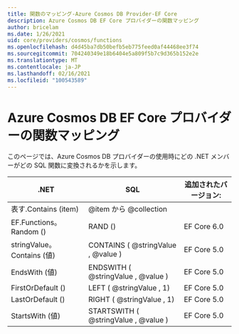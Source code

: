 ```yaml
---
title: 関数のマッピング-Azure Cosmos DB Provider-EF Core
description: Azure Cosmos DB EF Core プロバイダーの関数マッピング
author: bricelam
ms.date: 1/26/2021
uid: core/providers/cosmos/functions
ms.openlocfilehash: d4d45ba7db50befb5eb775feed0af44468ee3f74
ms.sourcegitcommit: 704240349e18b6404e5a809f5b7c9d365b152e2e
ms.translationtype: MT
ms.contentlocale: ja-JP
ms.lasthandoff: 02/16/2021
ms.locfileid: "100543589"
---
```

# <a name="function-mappings-of-the-azure-cosmos-db-ef-core-provider"></a>Azure Cosmos DB EF Core プロバイダーの関数マッピング

このページでは、Azure Cosmos DB プロバイダーの使用時にどの .NET メンバーがどの SQL 関数に変換されるかを示します。

.NET                          | SQL                              | 追加されたバージョン:
----------------------------- | -------------------------------- | --------
表す.Contains (item)     | @item から @collection
EF.Functions。 Random ()         | RAND ()                           | EF Core 6.0
stringValue。 Contains (値)   | CONTAINS ( @stringValue , @value )   | EF Core 5.0
EndsWith (値)   | ENDSWITH ( @stringValue , @value )   | EF Core 5.0
FirstOrDefault ()  | LEFT ( @stringValue , 1)            | EF Core 5.0
LastOrDefault ()   | RIGHT ( @stringValue , 1)           | EF Core 5.0
StartsWith (値) | STARTSWITH ( @stringValue , @value ) | EF Core 5.0
